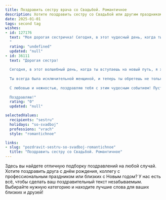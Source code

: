 ```yaml
---
title: Поздравить сестру врача со Свадьбой. Романтичное
description: Хотите поздравить сестру со Свадьбой или другим праздником? Наш ИИ создаст незабываемое поздравление, а вы обязательно выделитесь среди других.  
date: 2025-01-01
tags: second tag
wishes:
- id: 127176
  text: "Моя дорогая сестричка! Сегодня, в этот чудесный день, когда ты, врач с добрым сердцем и нежной душой,  начинаешь новую главу своей жизни, я от всей души желаю тебе  бесконечного счастья и любви! Пусть твой семейный очаг всегда будет полон тепла, света и нежности, а каждый день вашей совместной жизни будет наполнен романтикой и взаимным уважением.  Пусть ваша любовь будет ярче солнца и крепче гор!  Поздравляю с самым важным днем в твоей жизни!
  "
  rating: "undefined"
  updated: "null"
- id: 36111
  text: "Дорогая сестра!
  
  Сегодня, в этот волшебный день, когда ты вступаешь на новый путь, я хочу пожелать тебе невероятного счастья и гармонии в вашей совместной жизни. Как врач, ты знаешь, что любовь — это настоящее исцеление для души. Пусть ваш дом будет наполнен светом, радостью и поддержкой.
  
  Ты всегда была исключительной женщиной, и теперь ты обретешь не только спутника жизни, но и верного друга. Пусть ваши сердца бьются в унисон, а каждый день приносит новые поводы для улыбок. Любите друг друга нежно, цените каждый момент и создавайте свою уникальную историю.
  
  С любовью и нежностью, поздравляю тебя с этим чудесным событием! Пусть ваша жизнь будет насыщенной и полной счастья, а ваша любовь — крепкой и вечной.
  
  Поздравляю!"
  rating: "0"
  updated: "null"

selectedValues:
  recipients: "sestru"
  holidays: "so-svadboj"
  professions: "vrach"
  style: "romantichnoe"

links:
- slug: "pozdravit-sestru-so-svadboj-romantichnoe"
  title: "Поздравить сестру со Свадьбой. Романтичное"
---
```


Здесь вы найдете отличную подборку поздравлений на любой случай. 
Хотите поздравить друга с днём рождения, коллегу с профессиональным праздником или близких с Новым годом? У нас есть всё, чтобы сделать ваш поздравительный текст незабываемым. Выбирайте нужную категорию и находите лучшие слова для ваших близких и друзей!

